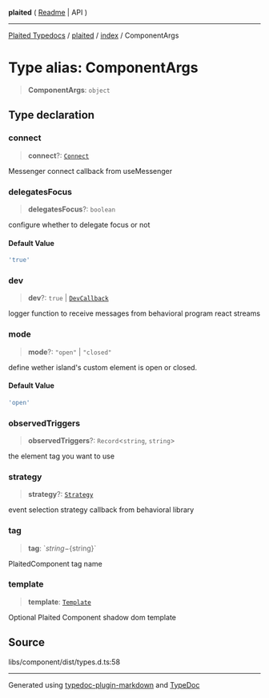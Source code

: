 **plaited** ( [Readme](../../README.md) \| API )

***

[Plaited Typedocs](../../../modules.md) / [plaited](../../modules.md) / [index](../README.md) / ComponentArgs

# Type alias: ComponentArgs

> **ComponentArgs**: `object`

## Type declaration

### connect

> **connect**?: [`Connect`](../interfaces/Connect.md)

Messenger connect callback from useMessenger

### delegatesFocus

> **delegatesFocus**?: `boolean`

configure whether to delegate focus or not

#### Default Value

```ts
'true'
```

### dev

> **dev**?: `true` \| [`DevCallback`](../interfaces/DevCallback.md)

logger function to receive messages from behavioral program react streams

### mode

> **mode**?: `"open"` \| `"closed"`

define wether island's custom element is open or closed.

#### Default Value

```ts
'open'
```

### observedTriggers

> **observedTriggers**?: `Record`\<`string`, `string`\>

the element tag you want to use

### strategy

> **strategy**?: [`Strategy`](Strategy.md)

event selection strategy callback from behavioral library

### tag

> **tag**: \`${string}-${string}\`

PlaitedComponent tag name

### template

> **template**: [`Template`](Template.md)

Optional Plaited Component shadow dom template

## Source

libs/component/dist/types.d.ts:58

***

Generated using [typedoc-plugin-markdown](https://www.npmjs.com/package/typedoc-plugin-markdown) and [TypeDoc](https://typedoc.org/)
